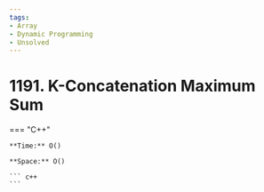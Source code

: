 ```yaml
---
tags:
- Array
- Dynamic Programming
- Unsolved
---
```



# 1191. K-Concatenation Maximum Sum

=== "C++"

    **Time:** O()

    **Space:** O()

    ``` c++
    ```